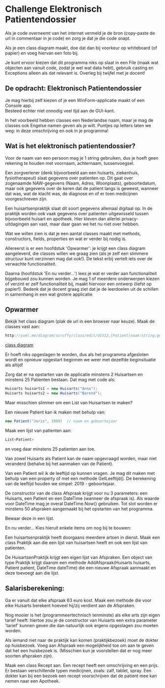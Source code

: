 # Challenge Elektronisch Patientendossier

Als je code overneemt van het internet vermeld je de bron (copy-paste de url in commentaar in je code) en zorg je dat je die code snapt.

Als je een class diagram maakt, doe dat dan bij voorkeur op whiteboard (of papier) en voeg hiervan een foto  bij.

Je kunt ervoor kiezen dat dit programma niks op slaat in een File (maak wat objecten aan vanuit code, zodat je wel wat data hebt),
gebruik casting en Exceptions alleen als dat relevant is. Overleg bij twijfel met je docent!

## De opdracht: Elektronisch Patientendossier
Je mag hierbij zelf kiezen of je een WinForm-applicatie maakt of een Console app.   
Besteed echter niet onnodig veel tijd aan de GUI-kant.

In het voorbeeld hebben classes een Nederlandse naam, maar je mag de classes ook Engelse namen geven als je wilt. Puntjes op letters laten we weg: in deze omschrijving en ook in je programma!

## Wat is het elektronisch patientendossier?
Voor de naam van een persoon mag je 1 string gebruiken, dus je hoeft geen rekening te houden met voornaam, achternaam, tussenvoegsel.

Een zorgverlener (denk bijvoorbeeld aan een huisarts, ziekenhuis, fysiotherapeut) slaat gegevens over patienten op. Dit gaat over zogenaamde NAW-gegevens (Naam, Adres, Woonplaats), geboortedatum, maar ook gegevens over de keren dat de patient langs is geweest, wanneer dat was, wat de klacht was, de diagnose en of er toen medicijnen voorgeschreven zijn.

Een huisartsenpraktijk slaat dit soort gegevens allemaal digitaal op. In de praktijk worden ook vaak gegevens over patienten uitgewisseld tussen bijvoorbeeld huisart en apotheek. Hier kleven dan allerlei privacy-uitdagingen aan vast, maar daar gaan we het nu niet over hebben.

Wat we willen zien is dat je een aantal classes maakt met methods, constructors, fields, properties en wat er verder bij nodig is.

Allereerst is er een hoofdstuk 'Opwarmer': je krijgt een class diagram aangeleverd, die classes willen we graag zien (als je zelf een slimmere structuur kunt verzinnen mag dat ook!). De tekst erbij vertelt iets over de verwachte functionaliteit.

Daarna (hoofdstuk 'En nu verder...') lees je wat er verder aan functionaliteit bijgebouwd zou kunnen worden. Je mag 1 of meerdere onderwerpen kiezen of verzint er zelf functionaliteit bij, maakt hiervoor een ontwerp (liefst op papier!). Bedenk dat je docent graag ziet dat je de leerdoelen uit de schillen in samenhang in een wat grotere applicatie

## Opwarmer
Bekijk het class diagram (plak de url in een browser naar keuze). Maak de classes vast aan:

```cs
http://yuml.me/diagram/scruffy/class/edit/OIS12,[Patient|naam:string;geboortejaar:int|GetLeeftijd();]&lt;*-arts-[Afspraak],[Afspraak|dagEnTijd:DateTime],[Afspraak]patient-*&gt;[Huisarts|naam:string], [Patient]
```

[class diagram](figures/patientdossier_cd)

Er hoeft niks opgeslagen te worden, dus als het programma afgesloten wordt en opnieuw opgestart beginnen we weer met dezelfde beginsituatie als altijd!

Zorg dat er na opstarten van de applicatie minstens 2 Huisartsen en minstens 25 Patienten bestaan.
Dat mag met code als:

```cs
Huisarts huisarts1 = new Huisarts("Anna");
Huisarts huisarts2 = new Huisarts("Barend");
```

Maar misschien slimmer om een List van Huisartsen te maken?

Een nieuwe Patient kan ik maken met behulp van:

```cs
new Patient("Joris", 1999)  // naam en geboortejaar
```

Maak een lijst van patienten aan: 

```cs
List<Patient>
```

en voeg daar minstens 25 patienten aan toe.

Van zowel Huisarts als Patient kan de naam opgevraagd worden, maar niet veranderd (behalve bij het aanmaken van de Patient).

Van een Patient wil ik de leeftijd op kunnen vragen. Je mag dit maken met behulp van een property of met een methode GetLeeftijd(). De berekening van de leeftijd houden we simpel: 2019 - geboortejaar.

De constructor van de class Afspraak krijgt voor nu 3 parameters: een Huisarts, een Patient en een DateTime (wanneer de afspraak is). Als waarde voor DateTime mag je overal DateTime.Now() gebruiken.
Tot slot worden er minstens 50 afspraken aangemaakt bij het opstarten van het programma.

Bewaar deze in een lijst.

En nu verder...
Kies hieruit enkele items om nog bij te bouwen:

Een huisartsenpraktijk heeft doorgaans meerdere artsen in dienst. Maak een class Praktijk aan die een lijst van huisartsen heeft en ook een lijst van patienten.

De HuisartsenPraktijk krijgt een eigen lijst van Afspraken. Een object van type Praktijk krijgt daarom een methode AddAfspraak(Huisarts huisarts, Patient patient, DateTime dateTime) die een nieuwe Afspraak aanmaakt en deze toevoegt aan die lijst.

## Salarisberekening:
Ga er vanuit dat elke afspraak 63 euro kost. Maak een methode die voor elke Huisarts berekent hoeveel hij/zij verdient aan de Afspraken.

Nog mooier is het (programmeertechnisch tenminste) als elke arts zijn eigen tarief heeft: hiertoe zou je de constructor van Huisarts een extra parameter 'tarief' kunnen geven die dan natuurlijk ook ergens opgeslagen zou moeten worden.

Als iemand niet naar de praktijk kan komen (praktijkbezoek) moet de dokter op huisbezoek.
Voeg aan Afspraak een mogelijkheid toe om aan te geven dat het een huisbezoek is.
(Misschien kun je voorstellen dat er nog meer soorten afspraken zijn).

Maak een class Recept aan. Een recept heeft een omschrijving en een prijs. Er bestaan verschillende typen medicijnen, zoals: zalf, tablet, spray.
Een dokter kan bij een bezoek een recept voorschrijven dat de patient mee kan nemen naar een Apotheek.
